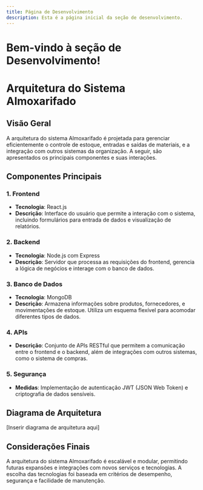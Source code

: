 ```yaml
---
title: Página de Desenvolvimento
description: Esta é a página inicial da seção de desenvolvimento.
---
```


# Bem-vindo à seção de Desenvolvimento!
# Arquitetura do Sistema Almoxarifado

## Visão Geral
A arquitetura do sistema Almoxarifado é projetada para gerenciar eficientemente o controle de estoque, entradas e saídas de materiais, e a integração com outros sistemas da organização. A seguir, são apresentados os principais componentes e suas interações.

## Componentes Principais

### 1. **Frontend**
- **Tecnologia**: React.js
- **Descrição**: Interface do usuário que permite a interação com o sistema, incluindo formulários para entrada de dados e visualização de relatórios.

### 2. **Backend**
- **Tecnologia**: Node.js com Express
- **Descrição**: Servidor que processa as requisições do frontend, gerencia a lógica de negócios e interage com o banco de dados.

### 3. **Banco de Dados**
- **Tecnologia**: MongoDB
- **Descrição**: Armazena informações sobre produtos, fornecedores, e movimentações de estoque. Utiliza um esquema flexível para acomodar diferentes tipos de dados.

### 4. **APIs**
- **Descrição**: Conjunto de APIs RESTful que permitem a comunicação entre o frontend e o backend, além de integrações com outros sistemas, como o sistema de compras.

### 5. **Segurança**
- **Medidas**: Implementação de autenticação JWT (JSON Web Token) e criptografia de dados sensíveis.

## Diagrama de Arquitetura
[Inserir diagrama de arquitetura aqui]

## Considerações Finais
A arquitetura do sistema Almoxarifado é escalável e modular, permitindo futuras expansões e integrações com novos serviços e tecnologias. A escolha das tecnologias foi baseada em critérios de desempenho, segurança e facilidade de manutenção.